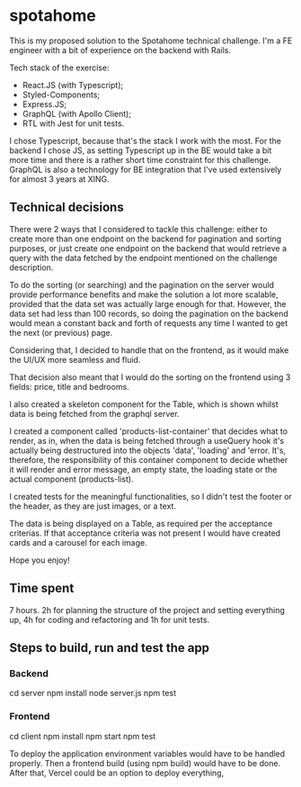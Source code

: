 # spotahome

This is my proposed solution to the Spotahome technical challenge.
I'm a FE engineer with a bit of experience on the backend with Rails.

Tech stack of the exercise:

- React.JS (with Typescript);
- Styled-Components;
- Express.JS;
- GraphQL (with Apollo Client);
- RTL with Jest for unit tests.

I chose Typescript, because that's the stack I work with the most. For the backend I chose JS, as setting Typescript up in the BE would take a bit more time and there is a rather short time constraint for this challenge.
GraphQL is also a technology for BE integration that I've used extensively for almost 3 years at XING.

## Technical decisions

There were 2 ways that I considered to tackle this challenge: either to create more than one endpoint on the backend for pagination and sorting purposes, or just create one endpoint on the backend that would retrieve a query with the data fetched by the endpoint mentioned on the challenge description.

To do the sorting (or searching) and the pagination on the server would provide performance benefits and make the solution a lot more scalable, provided that the data set was actually large enough for that.
However, the data set had less than 100 records, so doing the pagination on the backend would mean a constant back and forth of requests any time I wanted to get the next (or previous) page.

Considering that, I decided to handle that on the frontend, as it would make the UI/UX more seamless and fluid.

That decision also meant that I would do the sorting on the frontend using 3 fields: price, title and bedrooms.

I also created a skeleton component for the Table, which is shown whilst data is being fetched from the graphql server.

I created a component called 'products-list-container' that decides what to render, as in, when the data is being fetched through a useQuery hook it's actually being destructured into the objects 'data', 'loading' and 'error. It's, therefore, the responsibility of this container component to decide whether it will render and error message, an empty state, the loading state or the actual component (products-list).

I created tests for the meaningful functionalities, so I didn't test the footer or the header, as they are just images, or a text.

The data is being displayed on a Table, as required per the acceptance criterias.
If that acceptance criteria was not present I would have created cards and a carousel for each image.

Hope you enjoy!

## Time spent

7 hours. 2h for planning the structure of the project and setting everything up, 4h for coding and refactoring and 1h for unit tests.

## Steps to build, run and test the app

### Backend

cd server
npm install
node server.js
npm test

### Frontend

cd client
npm install
npm start
npm test

To deploy the application environment variables would have to be handled properly. Then a frontend build (using npm build) would have to be done. After that, Vercel could be an option to deploy everything,
